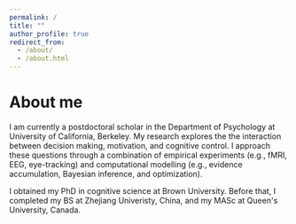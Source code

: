 ```yaml
---
permalink: /
title: ""
author_profile: true
redirect_from: 
  - /about/
  - /about.html
---
```


About me
======
I am currently a postdoctoral scholar in the Department of Psychology at University of California, Berkeley. My research explores the the interaction between decision making, motivation, and cognitive control. I approach these questions through a combination of empirical experiments (e.g., fMRI, EEG, eye-tracking) and computational modelling (e.g., evidence accumulation, Bayesian inference, and optimization).

I obtained my PhD in cognitive science at Brown University. Before that, I completed my BS at Zhejiang Univeristy, China, and my MASc at Queen's University, Canada.
